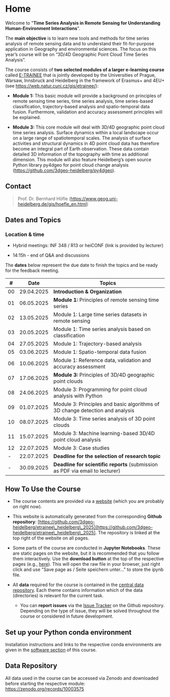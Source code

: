 # Home

Welcome to "**Time Series Analysis in Remote Sensing for Understanding Human-Environment Interactions**".

The **main objective** is to learn new tools and methods for time series analysis of remote sensing data and to understand their fit-for-purpose application in Geography and environmental sciences. The focus on this year’s course will be on “3D/4D Geographic Point Cloud Time Series Analysis”.

The course consists of **two selected modules of a larger e-learning course** called [E-TRAINEE](\[https://web.natur.cuni.cz/gis/etrainee/]\(https://web.natur.cuni.cz/gis/etrainee/\)) that is jointly developed by the Universities of Prague, Warsaw, Innsbruck and Heidelberg in the framework of Erasmus+ and 4EU+ (see <https://web.natur.cuni.cz/gis/etrainee/>):

* **Module 1:​** This basic module will provide a background on principles of remote sensing time series, time series analysis, time series-based classification, trajectory-based analysis and spatio-temporal data fusion. Furthermore, validation and accuracy assessment principles will be explained.

* **Module 3:​** This core module will deal with 3D/4D geographic point cloud time series analysis. Surface dynamics within a local landscape occur on a large range of spatiotemporal scales. The analysis of surface activities and structural dynamics in 4D point cloud data has therefore become an integral part of Earth observation. These data contain detailed 3D information of the topography with time as additional dimension. This module will also feature Heidelberg’s open source Python library py4dgeo for point cloud change analysis (<https://github.com/3dgeo-heidelberg/py4dgeo>).

## Contact

> Prof. Dr. Bernhard Höfle (<https://www.geog.uni-heidelberg.de/gis/hoefle_en.html>)

## Dates and Topics

### Location & time

* Hybrid meetings: INF 348 / R13 or heiCONF (link is provided by lecturer)

* 14:15h - end of Q\&A and discussions

The **dates** below represent the due date to finish the topics and be ready for the feedback meeting.

| #  | Date       | Topics                                                                        |
| -- | ---------- | ----------------------------------------------------------------------------- |
| 00 | 29.04.2025 | **Introduction & Organization**                                               |
| 01 | 06.05.2025 | **Module 1:​** Principles of remote sensing time series                       |
| 02 | 13.05.2025 | Module 1: Large time series datasets in remote sensing                        |
| 03 | 20.05.2025 | Module 1: Time series analysis based on classification                        |
| 04 | 27.05.2025 | Module 1: Trajectory-based analysis                                           |
| 05 | 03.06.2025 | Module 1: Spatio-temporal data fusion                                         |
| 06 | 10.06.2025 | Module 1: Reference data, validation and accuracy assessment                  |
| 07 | 17.06.2025 | **Module 3:​** Principles of 3D/4D geographic point clouds                    |
| 08 | 24.06.2025 | Module 3: Programming for point cloud analysis with Python                    |
| 09 | 01.07.2025 | Module 3: Principles and basic algorithms of 3D change detection and analysis |
| 10 | 08.07.2025 | Module 3: Time series analysis of 3D point clouds                             |
| 11 | 15.07.2025 | Module 3: Machine learning-based 3D/4D point cloud analysis                   |
| 12 | 22.07.2025 | Module 3: Case studies                                                        |
| -  | 22.07.2025 | **Deadline for the selection of research topic**                              |
| -  | 30.09.2025 | **Deadline for scientific reports** (submission as PDF via email to lecturer) |

## How To Use the Course

* The course contents are provided via a [website](https://3dgeo-heidelberg.github.io/etrainee_heidelberg_2025/index.html) (which you are probably on right now).

* This website is automatically generated from the corresponding **Github repository**: [https://github.com/3dgeo-heidelberg/etrainee\_heidelberg\_2025](https://github.com/3dgeo-heidelberg/etrainee\_heidelberg\_2025). The repository is linked at the top right of the website on all pages.

* Some parts of the course are conducted in **Jupyter Notebooks**. These are static pages on the website, but it is recommended that you follow them interactively. Use the **download button** at the top of the respective pages (e.g., [here](https://3dgeo-heidelberg.github.io/etrainee_heidelberg_2025/module3/02_pointcloud_programming_python/exercise/m3_theme2_exercise1.html)). This will open the raw file in your browser, just right click and use "Save page as / Seite speichern unter..." to store the ipynb file.

* All **data** required for the course is contained in the [central data repository](#data-repository). Each theme contains information which of the data (directories) is relevant for the current task.

  * You can **report issues** via the [Issue Tracker](https://github.com/3dgeo-heidelberg/etrainee_heidelberg_2025/issues) on the Github repository. Depending on the type of issue, they will be solved throughout the course or considered in future development.

## Set up your Python conda environment

Installation instructions and links to the respective conda environments are given in the [software section](https://3dgeo-heidelberg.github.io/etrainee_heidelberg_2025/software/software_python.html) of this course.

## Data Repository

All data used in the course can be accessed via Zenodo and downloaded before starting the respective module: <https://zenodo.org/records/10003575>
